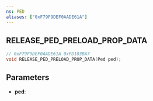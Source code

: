 ```yaml
---
ns: PED
aliases: ["0xF79F9DEF0AADE61A"]
---
```

## RELEASE_PED_PRELOAD_PROP_DATA

```c
// 0xF79F9DEF0AADE61A 0xFD103BA7
void RELEASE_PED_PRELOAD_PROP_DATA(Ped ped);
```

## Parameters
* **ped**: 

